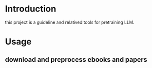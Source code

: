 # Introduction

this project is a guideline and relatived tools for pretraining LLM.

# Usage

## download and preprocess ebooks and papers

```shell
```
